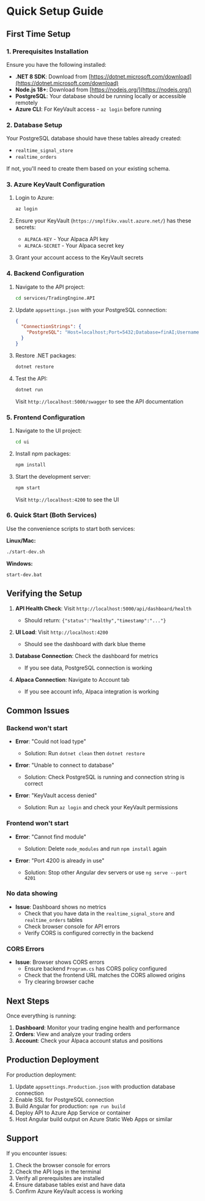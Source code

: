 # Quick Setup Guide

## First Time Setup

### 1. Prerequisites Installation

Ensure you have the following installed:

- **.NET 8 SDK**: Download from [https://dotnet.microsoft.com/download](https://dotnet.microsoft.com/download)
- **Node.js 18+**: Download from [https://nodejs.org/](https://nodejs.org/)
- **PostgreSQL**: Your database should be running locally or accessible remotely
- **Azure CLI**: For KeyVault access - `az login` before running

### 2. Database Setup

Your PostgreSQL database should have these tables already created:
- `realtime_signal_store`
- `realtime_orders`

If not, you'll need to create them based on your existing schema.

### 3. Azure KeyVault Configuration

1. Login to Azure:
   ```bash
   az login
   ```

2. Ensure your KeyVault (`https://smplfikv.vault.azure.net/`) has these secrets:
   - `ALPACA-KEY` - Your Alpaca API key
   - `ALPACA-SECRET` - Your Alpaca secret key

3. Grant your account access to the KeyVault secrets

### 4. Backend Configuration

1. Navigate to the API project:
   ```bash
   cd services/TradingEngine.API
   ```

2. Update `appsettings.json` with your PostgreSQL connection:
   ```json
   {
     "ConnectionStrings": {
       "PostgreSQL": "Host=localhost;Port=5432;Database=finAI;Username=azure_pg_admin;Password=temp123;SSL Mode=Disable"
     }
   }
   ```

3. Restore .NET packages:
   ```bash
   dotnet restore
   ```

4. Test the API:
   ```bash
   dotnet run
   ```

   Visit `http://localhost:5000/swagger` to see the API documentation

### 5. Frontend Configuration

1. Navigate to the UI project:
   ```bash
   cd ui
   ```

2. Install npm packages:
   ```bash
   npm install
   ```

3. Start the development server:
   ```bash
   npm start
   ```

   Visit `http://localhost:4200` to see the UI

### 6. Quick Start (Both Services)

Use the convenience scripts to start both services:

**Linux/Mac:**
```bash
./start-dev.sh
```

**Windows:**
```
start-dev.bat
```

## Verifying the Setup

1. **API Health Check**: Visit `http://localhost:5000/api/dashboard/health`
   - Should return: `{"status":"healthy","timestamp":"..."}`

2. **UI Load**: Visit `http://localhost:4200`
   - Should see the dashboard with dark blue theme

3. **Database Connection**: Check the dashboard for metrics
   - If you see data, PostgreSQL connection is working

4. **Alpaca Connection**: Navigate to Account tab
   - If you see account info, Alpaca integration is working

## Common Issues

### Backend won't start
- **Error**: "Could not load type"
  - Solution: Run `dotnet clean` then `dotnet restore`

- **Error**: "Unable to connect to database"
  - Solution: Check PostgreSQL is running and connection string is correct

- **Error**: "KeyVault access denied"
  - Solution: Run `az login` and check your KeyVault permissions

### Frontend won't start
- **Error**: "Cannot find module"
  - Solution: Delete `node_modules` and run `npm install` again

- **Error**: "Port 4200 is already in use"
  - Solution: Stop other Angular dev servers or use `ng serve --port 4201`

### No data showing
- **Issue**: Dashboard shows no metrics
  - Check that you have data in the `realtime_signal_store` and `realtime_orders` tables
  - Check browser console for API errors
  - Verify CORS is configured correctly in the backend

### CORS Errors
- **Issue**: Browser shows CORS errors
  - Ensure backend `Program.cs` has CORS policy configured
  - Check that the frontend URL matches the CORS allowed origins
  - Try clearing browser cache

## Next Steps

Once everything is running:

1. **Dashboard**: Monitor your trading engine health and performance
2. **Orders**: View and analyze your trading orders
3. **Account**: Check your Alpaca account status and positions

## Production Deployment

For production deployment:

1. Update `appsettings.Production.json` with production database connection
2. Enable SSL for PostgreSQL connection
3. Build Angular for production: `npm run build`
4. Deploy API to Azure App Service or container
5. Host Angular build output on Azure Static Web Apps or similar

## Support

If you encounter issues:
1. Check the browser console for errors
2. Check the API logs in the terminal
3. Verify all prerequisites are installed
4. Ensure database tables exist and have data
5. Confirm Azure KeyVault access is working
